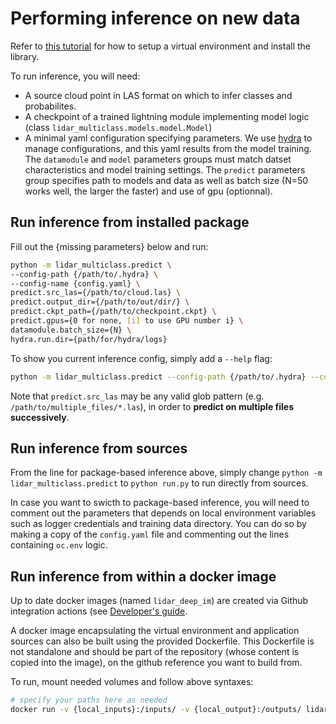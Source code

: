 # Performing inference on new data

Refer to [this tutorial](./setup_install.md) for how to setup a virtual environment and install the library.

To run inference, you will need:
- A source cloud point in LAS format on which to infer classes and probabilites.
- A checkpoint of a trained lightning module implementing model logic (class `lidar_multiclass.models.model.Model`)
- A minimal yaml configuration specifying parameters. We use [hydra](https://hydra.cc/) to manage configurations, and this yaml results from the model training. The `datamodule` and `model` parameters groups must match datset characteristics and model training settings.  The `predict` parameters group specifies path to models and data as well as batch size (N=50 works well, the larger the faster) and use of gpu (optionnal).

## Run inference from installed package

Fill out the {missing parameters} below and run: 

```bash
python -m lidar_multiclass.predict \
--config-path {/path/to/.hydra} \
--config-name {config.yaml} \
predict.src_las={/path/to/cloud.las} \
predict.output_dir={/path/to/out/dir/} \
predict.ckpt_path={/path/to/checkpoint.ckpt} \
predict.gpus={0 for none, [i] to use GPU number i} \
datamodule.batch_size={N} \
hydra.run.dir={path/for/hydra/logs}
```

To show you current inference config, simply add a `--help` flag:

```bash
python -m lidar_multiclass.predict --config-path {/path/to/.hydra} --config-name {config.yaml} --help
```

Note that `predict.src_las` may be any valid glob pattern (e.g. `/path/to/multiple_files/*.las`), in order to **predict on multiple files successively**.

## Run inference from sources

From the line for package-based inference above, simply change `python -m lidar_multiclass.predict` to `python run.py` to run directly from sources.

In case you want to swicth to package-based inference, you will need to comment out the parameters that depends on local environment variables such as logger credentials and training data directory. You can do so by making a copy of the `config.yaml` file and commenting out the lines containing `oc.env` logic.

## Run inference from within a docker image

Up to date docker images (named `lidar_deep_im`) are created via Github integration actions (see [Developer's guide](../guides/development.md).

A docker image encapsulating the virtual environment and application sources can also be built using the provided Dockerfile. This Dockerfile is not standalone and should be part of the repository (whose content is copied into the image), on the github reference you want to build from.

To run, mount needed volumes and follow above syntaxes:
```bash
# specify your paths here as needed
docker run -v {local_inputs}:/inputs/ -v {local_output}:/outputs/ lidar_deep_im {...}
```